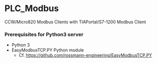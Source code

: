 # PLC_Modbus
CCW/Micro820 Modbus Clients with TIAPortal/S7-1200 Modbus Client

### Prerequisites for Python3 server
* Python 3
* EasyModbusTCP.PY Python module
  * Cf. https://github.com/rossmann-engineering/EasyModbusTCP.PY
